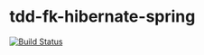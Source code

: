 # tdd-fk-hibernate-spring
[![Build Status](https://travis-ci.org/netvikesh/tdd-fk-hibernate-spring.svg?branch=master)](https://travis-ci.org/netvikesh/tdd-fk-hibernate-spring)